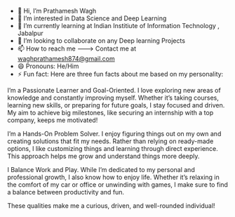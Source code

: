 - 👋 Hi, I’m Prathamesh Wagh
- 👀 I’m interested in Data Science and Deep Learning 
- 🌱 I’m currently learning at Indian Institiute of Information Technology , Jabalpur
- 💞️ I’m looking to collaborate on any Deep learning Projects 
- 📫 How to reach me ---> Contact me at waghprathamesh874@gmail.com  
- 😄 Pronouns: He/Him
- ⚡ Fun fact: Here are three fun facts about me based on my personality:

I’m a Passionate Learner and Goal-Oriented.
I love exploring new areas of knowledge and constantly improving myself. Whether it’s taking courses, learning new skills, or preparing for future goals, I stay focused and driven. My aim to achieve big milestones, like securing an internship with a top company, keeps me motivated!

I’m a Hands-On Problem Solver.
I enjoy figuring things out on my own and creating solutions that fit my needs. Rather than relying on ready-made options, I like customizing things and learning through direct experience. This approach helps me grow and understand things more deeply.

I Balance Work and Play.
While I’m dedicated to my personal and professional growth, I also know how to enjoy life. Whether it’s relaxing in the comfort of my car or office or unwinding with games, I make sure to find a balance between productivity and fun.

These qualities make me a curious, driven, and well-rounded individual!








<!---
PSW9102004/PSW9102004 is a ✨ special ✨ repository because its `README.md` (this file) appears on your GitHub profile.
You can click the Preview link to take a look at your changes.
--->
